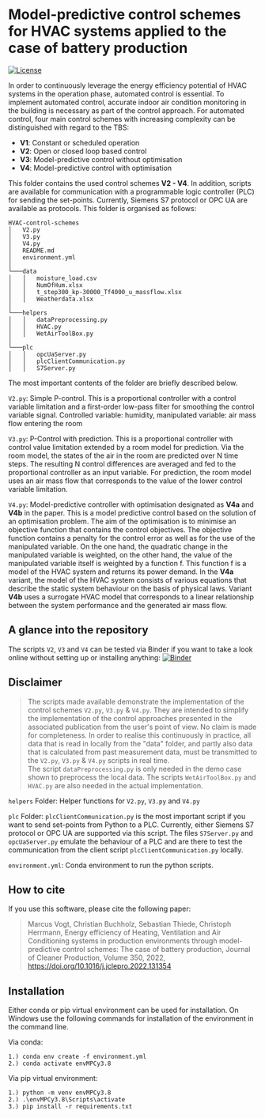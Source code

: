 # Model-predictive control schemes for HVAC systems applied to the case of battery production

[![License](http://img.shields.io/:license-mit-blue.svg)](http://doge.mit-license.org)

In order to continuously leverage the energy efficiency potential of HVAC systems in the operation phase, automated control is essential.
To implement automated control, accurate indoor air condition monitoring in the building is necessary as part of the control approach.
For automated control, four main control schemes with increasing complexity can be distinguished with regard to the TBS:

- **V1**: Constant or scheduled operation
- **V2**: Open or closed loop based control
- **V3**: Model-predictive control without optimisation
- **V4**: Model-predictive control with optimisation

This folder contains the used control schemes **V2 - V4**.
In addition, scripts are available for communication with a programmable logic controller (PLC) for sending the set-points.
Currently, Siemens S7 protocol or OPC UA are available as protocols.
This folder is organised as follows:

```
HVAC-control-schemes
│   V2.py
│   V3.py
│   V4.py
│   README.md
│   environment.yml
│
└───data
│   │   moisture_load.csv
│   │   NumOfHum.xlsx
│   │   t_step300_kp-30000_Tf4000_u_massflow.xlsx
│   │   Weatherdata.xlsx
│
└───helpers
│   │   dataPreprocessing.py
│   │   HVAC.py
│   │   WetAirToolBox.py
│
└───plc
│   │   opcUaServer.py
│   │   plcClientCommunication.py
│   │   S7Server.py
```

The most important contents of the folder are briefly described below.

`V2.py`: Simple P-control. This is a proportional controller with a control variable limitation and a first-order low-pass filter for smoothing the control variable signal. Controlled variable: humidity, manipulated variable: air mass flow entering the room

`V3.py`: P-Control with prediction. This is a proportional controller with control value limitation extended by a room model for prediction. Via the room model, the states of the air in the room are predicted over N time steps. The resulting N control differences are averaged and fed to the proportional controller as an input variable. For prediction, the room model uses an air mass flow that corresponds to the value of the lower control variable limitation.

`V4.py`: Model-predictive controller with optimisation designated as **V4a** and **V4b** in the paper. This is a model predictive control based on the solution of an optimisation problem. The aim of the optimisation is to minimise an objective function that contains the control objectives. The objective function contains a penalty for the control error as well as for the use of the manipulated variable. On the one hand, the quadratic change in the manipulated variable is weighted, on the other hand, the value of the manipulated variable itself is weighted by a function f. This function f is a model of the HVAC system and returns its power demand. In the **V4a** variant, the model of the HVAC system consists of various equations that describe the static system behaviour on the basis of physical laws. Variant **V4b** uses a surrogate HVAC model that corresponds to a linear relationship between the system performance and the generated air mass flow.

## A glance into the repository
The scripts `V2`, `V3` and `V4` can be tested via Binder 
if you want to take a look online without setting up or installing anything:
[![Binder](https://mybinder.org/badge_logo.svg)](https://mybinder.org/v2/gh/HVAC-in-industry/HVAC-control-schemes.git/HEAD)

## Disclaimer

> The scripts made available demonstrate the implementation of the control schemes `V2.py`, `V3.py` & `V4.py`.
> They are intended to simplify the implementation of the control approaches presented in the associated publication from the user's point of view.
> No claim is made for completeness.
> In order to realise this continuously in practice, all data that is read in locally from the "data" folder, and partly
> also data that is calculated from past measurement data, must be transmitted to the `V2.py`, `V3.py` & `V4.py` scripts in real time.  
> The script `dataPreprocessing.py` is only needed in the demo case shown to preprocess the local data.
> The scripts `WetAirToolBox.py` and `HVAC.py` are also needed in the actual implementation.

`helpers` Folder: Helper functions for `V2.py`, `V3.py` and `V4.py`

`plc` Folder: `plcClientCommunication.py` is the most important script if you want to send set-points from Python to a PLC.
Currently, either Siemens S7 protocol or OPC UA are supported via this script. The files `S7Server.py` and `opcUaServer.py` emulate the behaviour of a PLC and are there
to test the communication from the client script `plcClientCommunication.py` locally.

`environment.yml`: Conda environment to run the python scripts.

## How to cite

If you use this software, please cite the following paper:

> Marcus Vogt, Christian Buchholz, Sebastian Thiede, Christoph Herrmann,
> Energy efficiency of Heating, Ventilation and Air Conditioning systems in production environments through model-predictive control schemes: The case of battery production,
> Journal of Cleaner Production,
> Volume 350,
> 2022,
> https://doi.org/10.1016/j.jclepro.2022.131354

## Installation
Either conda or pip virtual environment can be used for installation. 
On Windows use the following commands for installation of the environment in the command line.

Via conda:
```
1.) conda env create -f environment.yml
2.) conda activate envMPCy3.8
```

Via pip virtual environment:
```
1.) python -m venv envMPCy3.8
2.) .\envMPCy3.8\Scripts\activate
3.) pip install -r requirements.txt
```
